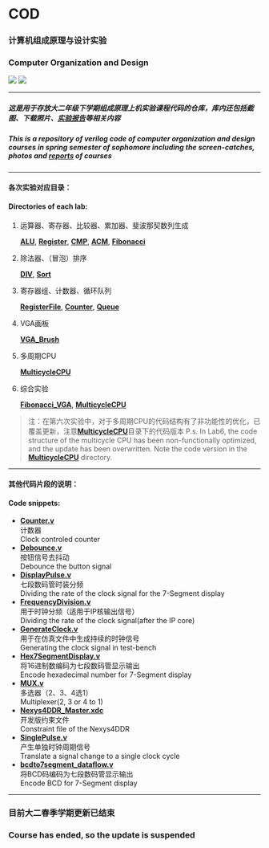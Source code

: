 # COD
### 计算机组成原理与设计实验
### Computer Organization and Design
[![](https://img.shields.io/badge/Lab-@lyc0930-brightgreen.svg?style=flat)](https://github.com/lyc0930) ![](https://img.shields.io/badge/USTC-2019Spring-inactive.svg?style=flat)
***
##### 这是用于存放大二年级下学期组成原理上机实验课程代码的仓库，库内还包括截图、下载照片、[实验报告](https://github.com/lyc0930/COD/tree/master/实验报告)等相关内容
##### This is a repository of verilog code of computer organization and design courses in spring semester of sophomore including the screen-catches, photos and [reports](https://github.com/lyc0930/COD/tree/master/实验报告) of courses

***
#### 各次实验对应目录：
#### Directories of each lab:
1. 运算器、寄存器、比较器、累加器、斐波那契数列生成

    [**ALU**](https://github.com/lyc0930/COD/tree/master/ALU), [**Register**](https://github.com/lyc0930/COD/tree/master/Register), [**CMP**](https://github.com/lyc0930/COD/tree/master/CMP), [**ACM**](https://github.com/lyc0930/COD/tree/master/ACM), [**Fibonacci**](https://github.com/lyc0930/COD/tree/master/Fibonacci)
    
2. 除法器、（冒泡）排序

    [**DIV**](https://github.com/lyc0930/COD/tree/master/DIV), [**Sort**](https://github.com/lyc0930/COD/tree/master/Sort)
    
3. 寄存器组、计数器、循环队列

    [**RegisterFile**](https://github.com/lyc0930/COD/tree/master/RegisterFile), [**Counter**](https://github.com/lyc0930/COD/tree/master/Counter), [**Queue**](https://github.com/lyc0930/COD/tree/master/Queue)
    
4. VGA画板

    [**VGA_Brush**](https://github.com/lyc0930/COD/tree/master/VGA_Brush)
5. 多周期CPU

    [**MulticycleCPU**](https://github.com/lyc0930/COD/tree/master/MulticycleCPU)
    
6. 综合实验

    [**Fibonacci_VGA**](https://github.com/lyc0930/COD/tree/master/Fibonacci_VGA), [**MulticycleCPU**](https://github.com/lyc0930/COD/tree/master/MulticycleCPU)

> 注：在第六次实验中，对于多周期CPU的代码结构有了非功能性的优化，已覆盖更新，注意[**MulticycleCPU**](https://github.com/lyc0930/COD/tree/master/MulticycleCPU)目录下的代码版本
> P.s. In Lab6, the code structure of the multicycle CPU has been non-functionally optimized, and the update has been overwritten. Note the code version in the [**MulticycleCPU**](https://github.com/lyc0930/COD/tree/master/MulticycleCPU) directory.

***
#### 其他代码片段的说明：
#### Code snippets:
- [**Counter.v**](https://github.com/lyc0930/COD/tree/master/Counter.v)  
    计数器  
    Clock controled counter  
- [**Debounce.v**](https://github.com/lyc0930/COD/tree/master/Debounce.v)  
    按钮信号去抖动  
    Debounce the button signal  
- [**DisplayPulse.v**](https://github.com/lyc0930/COD/tree/master/DisplayPulse.v)  
    七段数码管时装分频  
    Dividing the rate of the clock signal for the 7-Segment display  
- [**FrequencyDivision.v**](https://github.com/lyc0930/COD/tree/master/FrequencyDivision.v)  
    用于时钟分频（适用于IP核输出信号）  
    Dividing the rate of the clock signal(after the IP core)  
- [**GenerateClock.v**](https://github.com/lyc0930/COD/tree/master/GenerateClock.v)  
    用于在仿真文件中生成持续的时钟信号  
    Generating the clock signal in test-bench  
- [**Hex7SegmentDisplay.v**](https://github.com/lyc0930/COD/tree/master/Hex7SegmentDisplay.v)  
    将16进制数编码为七段数码管显示输出  
    Encode hexadecimal number for 7-Segment display  
- [**MUX.v**](https://github.com/lyc0930/COD/tree/master/MUX.v)  
    多选器（2、3、4选1）  
    Multiplexer(2, 3 or 4 to 1)  
- [**Nexys4DDR_Master.xdc**](https://github.com/lyc0930/COD/tree/master/Nexys4DDR_Master.xdc)  
    开发版约束文件  
    Constraint file of the Nexys4DDR  
- [**SinglePulse.v**](https://github.com/lyc0930/COD/tree/master/SinglePulse.v)  
    产生单独时钟周期信号  
    Translate a signal change to a single clock cycle  
- [**bcdto7segment_dataflow.v**](https://github.com/lyc0930/COD/tree/master/bcdto7segment_dataflow.v)  
    将BCD码编码为七段数码管显示输出  
    Encode BCD for 7-Segment display  

***
### 目前大二春季学期更新已结束
### Course has ended, so the update is suspended
